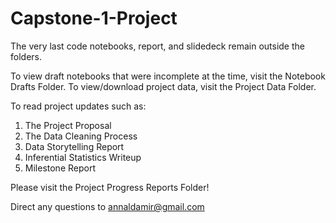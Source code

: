 # Capstone-1-Project
The very last code notebooks, report, and slidedeck remain outside the folders. 

To view draft notebooks that were incomplete at the time, visit the Notebook Drafts Folder.
To view/download project data, visit the Project Data Folder.

To read project updates such as:
1) The Project Proposal
2) The Data Cleaning Process
3) Data Storytelling Report
4) Inferential Statistics Writeup
5) Milestone Report


Please visit the Project Progress Reports Folder! 

Direct any questions to annaldamir@gmail.com

